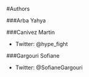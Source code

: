 #Authors

###Arba Yahya

###Canivez Martin
- Twitter: @hype_fight

###Gargouri Sofiane
- Twitter: @SofianeGargouri